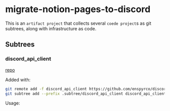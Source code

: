 # migrate-notion-pages-to-discord

This is an `artifact project` that collects several `coede project`s as git subtrees, along with infrastructure as code.

## Subtrees

### discord_api_client

[repo](https://github.com/enspyrco/discord_api_client)

Added with:

```sh
git remote add -f discord_api_client https://github.com/enspyrco/discord_api_client
git subtree add --prefix .subtree/discord_api_client discord_api_client main --squash
```

Usage:

